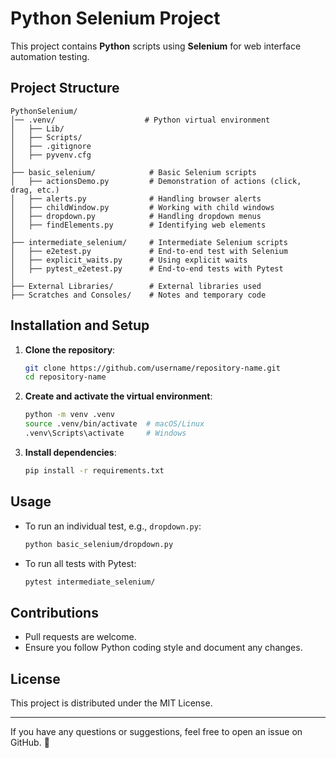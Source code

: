 # Python Selenium Project

This project contains **Python** scripts using **Selenium** for web interface automation testing.

## Project Structure

```
PythonSelenium/
│── .venv/                    # Python virtual environment
│   ├── Lib/
│   ├── Scripts/
│   ├── .gitignore
│   ├── pyvenv.cfg
│
├── basic_selenium/            # Basic Selenium scripts
│   ├── actionsDemo.py         # Demonstration of actions (click, drag, etc.)
│   ├── alerts.py              # Handling browser alerts
│   ├── childWindow.py         # Working with child windows
│   ├── dropdown.py            # Handling dropdown menus
│   ├── findElements.py        # Identifying web elements
│
├── intermediate_selenium/     # Intermediate Selenium scripts
│   ├── e2etest.py             # End-to-end test with Selenium
│   ├── explicit_waits.py      # Using explicit waits
│   ├── pytest_e2etest.py      # End-to-end tests with Pytest
│
├── External Libraries/        # External libraries used
├── Scratches and Consoles/    # Notes and temporary code
```

## Installation and Setup

1. **Clone the repository**:
   ```bash
   git clone https://github.com/username/repository-name.git
   cd repository-name
   ```

2. **Create and activate the virtual environment**:
   ```bash
   python -m venv .venv
   source .venv/bin/activate  # macOS/Linux
   .venv\Scripts\activate     # Windows
   ```

3. **Install dependencies**:
   ```bash
   pip install -r requirements.txt
   ```

## Usage

- To run an individual test, e.g., `dropdown.py`:
  ```bash
  python basic_selenium/dropdown.py
  ```
- To run all tests with Pytest:
  ```bash
  pytest intermediate_selenium/
  ```

## Contributions

- Pull requests are welcome.
- Ensure you follow Python coding style and document any changes.

## License

This project is distributed under the MIT License.

---

If you have any questions or suggestions, feel free to open an issue on GitHub. 🚀

